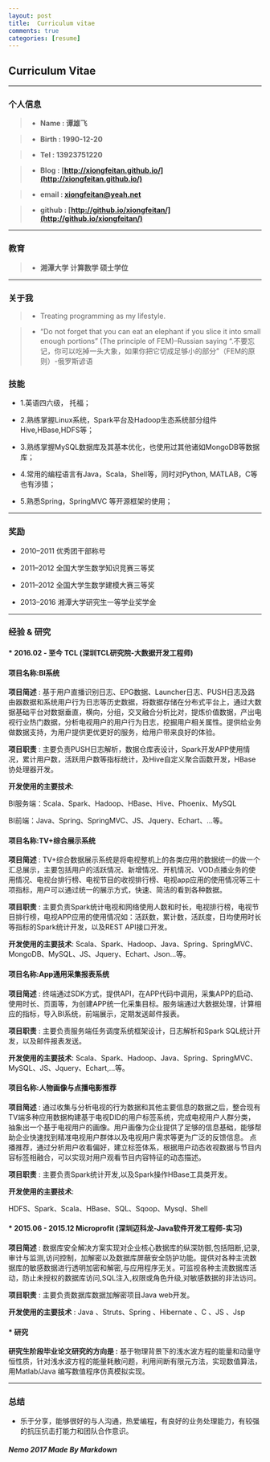 ```yaml
---
layout: post
title:  Curriculum vitae
comments: true
categories: [resume]
---
```



##  **Curriculum Vitae**

---


### **个人信息**
> * **Name : 谭雄飞**

> * **Birth : 1990-12-20**

> * **Tel : 13923751220**

> * **Blog : [http://xiongfeitan.github.io/](http://xiongfeitan.github.io/)**


> * **email : [xiongfeitan@yeah.net](xiongfeitan@yeah.net)**


> * **github : [http://github.io/xiongfeitan/](http://github.io/xiongfeitan/)**

---

### **教育**

> * **湘潭大学 计算数学         硕士学位**


---

### **关于我**

>* Treating programming as my lifestyle.

>*  “Do not forget that you can eat an elephant if you slice it into small enough portions”  (The principle of FEM)–Russian saying
 “.不要忘记，你可以吃掉一头大象，如果你把它切成足够小的部分”（FEM的原则）-俄罗斯谚语




### **技能**

* 1.英语四六级， 托福；

* 2.熟练掌握Linux系统，Spark平台及Hadoop生态系统部分组件Hive,HBase,HDFS等；

* 3.熟练掌握MySQL数据库及其基本优化，也使用过其他诸如MongoDB等数据库；

* 4.常用的编程语言有Java，Scala，Shell等，同时对Python, MATLAB，C等也有涉猎；

* 5.熟悉Spring，SpringMVC 等开源框架的使用；


---

### **奖励**

* 2010–2011 优秀团干部称号

* 2011–2012 全国大学生数学知识竞赛三等奖

* 2011–2012 全国大学生数学建模大赛三等奖

* 2013–2016   湘潭大学研究生一等学业奖学金

---

### **经验 & 研究**


#### * 2016.02 - 至今 TCL (深圳TCL研究院-大数据开发工程师)

#### 项目名称:BI系统
> 
**项目简述** : 基于用户直播识别日志、EPG数据、Launcher日志、PUSH日志及路由器数据和系统用户行为日志等历史数据，将数据存储在分布式平台上，通过大数据基础平台对数据垂直，横向，分组，交叉融合分析比对，提炼价值数据，产出电视行业热门数据，分析电视用户的用户行为日志，挖掘用户相关属性。提供给业务做数据支持，为用户提供更优更好的服务，给用户带来良好的体验。


**项目职责** : 主要负责PUSH日志解析，数据仓库表设计，Spark开发APP使用情况，累计用户数，活跃用户数等指标统计，及Hive自定义聚合函数开发，HBase协处理器开发。

**开发使用的主要技术**: 

BI服务端：Scala、Spark、Hadoop、HBase、Hive、Phoenix、MySQL

BI前端：Java、Spring、SpringMVC、JS、Jquery、Echart、...等。
>
>
>
#### 项目名称:TV+综合展示系统
>
>
**项目简述** : TV+综合数据展示系统是将电视整机上的各类应用的数据统一的做一个汇总展示，主要包括用户的活跃情况、新增情况、开机情况、VOD点播业务的使用情况、电视台排行榜、电视节目的收视排行榜、电视app应用的使用情况等三十项指标，用户可以通过统一的展示方式，快速、简洁的看到各种数据。

**项目职责** : 主要负责Spark统计电视和网络使用人数和时长，电视排行榜，电视节目排行榜，电视APP应用的使用情况如：活跃数，累计数，活跃度，日均使用时长等指标的Spark统计开发，以及REST API接口开发。

**开发使用的主要技术**: Scala、Spark、Hadoop、Java、Spring、SpringMVC、MongoDB、MySQL、JS、Jquery、Echart、Json...等。

>
>
#### 项目名称:App通用采集报表系统
>
>
**项目简述** : 终端通过SDK方式，提供API，在APP代码中调用，采集APP的启动、使用时长、页面等，为创建APP统一化采集目标。服务端通过大数据处理，计算相应的指标，导入BI系统，前端展示，定期发送邮件报表。

>
**项目职责** : 主要负责服务端任务调度系统框架设计，日志解析和Spark SQL统计开发，以及邮件报表发送。

**开发使用的主要技术**:
Scala、Spark、Hadoop、Java、Spring、SpringMVC、MySQL、JS、Jquery、Echart,...等。

>
>
#### 项目名称:人物画像与点播电影推荐
>
**项目简述** :
通过收集与分析电视的行为数据和其他主要信息的数据之后，整合现有TV端多种应用数据构建基于电视DID的用户标签系统，完成电视用户人群分类，抽象出一个基于电视用户的画像。用户画像为企业提供了足够的信息基础，能够帮助企业快速找到精准电视用户群体以及电视用户需求等更为广泛的反馈信息。
点播推荐，通过分析用户收看偏好，建立标签体系，根据用户动态收视数据与节目内容标签相融合，可以实现对用户观看节目内容特征的动态描述。


**项目职责** : 主要负责Spark统计开发,以及Spark操作HBase工具类开发。

**开发使用的主要技术**:

HDFS、Spark、Scala、HBase、SQL、Sqoop、Mysql、Shell

>
>

#### * 2015.06 - 2015.12 Microprofit (深圳迈科龙-Java软件开发工程师-实习) 

**项目简述** : 数据库安全解决方案实现对企业核心数据库的纵深防御,包括阻断,记录,审计与监测,访问控制，加解密以及数据库屏蔽安全防护功能。提供对各种主流数据库的敏感数据进行透明加密和解密,与应用程序无关。可监视各种主流数据库活动，防止未授权的数据库访问,SQL注入,权限或角色升级,对敏感数据的非法访问。


**项目职责** : 主要负责数据库数据加解密项目Java web开发。

**开发使用的主要技术** : Java 、Struts、Spring 、Hibernate 、C 、JS 、Jsp 



#### * 研究

**研究生阶段毕业论文研究的方向是 :** 基于物理背景下的浅水波方程的能量和动量守恒性质，针对浅水波方程的能量耗散问题，利用间断有限元方法，实现数值算法，用Matlab/Java 编写数值程序仿真模拟实现。


---


### **总结**
* 乐于分享，能够很好的与人沟通，热爱编程，有良好的业务处理能力，有较强的抗压抗击打能力和团队合作意识。



  




>  
        
          
 
 
 
 
 
 > 
 
          
##### Nemo 2017 Made By Markdown




